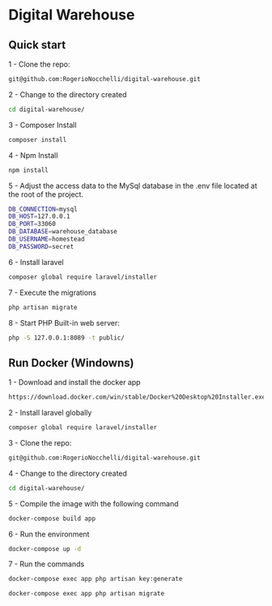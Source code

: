 Digital Warehouse
=======

## Quick start

1 - Clone the repo:

```bash
git@github.com:RogerioNocchelli/digital-warehouse.git
```

2 - Change to the directory created

```bash
cd digital-warehouse/
```
3 - Composer Install

```bash
composer install
```

4 - Npm Install

```bash
npm install
```

5 - Adjust the access data to the MySql database in the .env file located at the root of the project.

```bash
DB_CONNECTION=mysql
DB_HOST=127.0.0.1
DB_PORT=33060
DB_DATABASE=warehouse_database
DB_USERNAME=homestead
DB_PASSWORD=secret
```

6 - Install laravel
```bash
composer global require laravel/installer
```


7 - Execute the migrations
```bash
php artisan migrate
```

8 - Start PHP Built-in web server:

```bash
php -S 127.0.0.1:8089 -t public/
```

## Run Docker (Windowns)

1 - Download and install the docker app 

```bash
https://download.docker.com/win/stable/Docker%20Desktop%20Installer.exe
```

2 - Install laravel globally

```bash
composer global require laravel/installer
```

3 - Clone the repo:

```bash
git@github.com:RogerioNocchelli/digital-warehouse.git
```

4 - Change to the directory created

```bash
cd digital-warehouse/
```

5 - Compile the image with the following command

```bash
docker-compose build app
```

6 - Run the environment

```bash
docker-compose up -d
```

7 - Run the commands

```bash
docker-compose exec app php artisan key:generate
```
```bash
docker-compose exec app php artisan migrate
```


